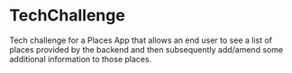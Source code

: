 # TechChallenge

Tech challenge for a Places App that allows an end user to see a list of places provided by the backend and then subsequently add/amend some additional information to those places.
